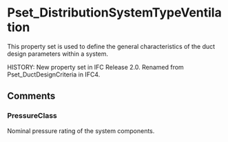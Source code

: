 # Pset_DistributionSystemTypeVentilation

This property set is used to define the general characteristics of the duct design parameters within a system.
<!-- end of short definition -->

HISTORY: New property set in IFC Release 2.0. Renamed from Pset_DuctDesignCriteria in IFC4.


## Comments

### PressureClass

Nominal pressure rating of the system components.


